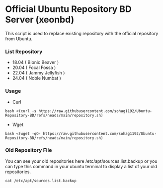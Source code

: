 # Official Ubuntu Repository BD Server (xeonbd)
This script is used to replace existing repository with the official repository from Ubuntu.
### List Repository
- 18.04 ( Bionic Beaver )
- 20.04 ( Focal Fossa )
- 22.04 ( Jammy Jellyfish )
- 24.04 ( Noble Numbat )
### Usage
- Curl
```
bash <(curl -s https://raw.githubusercontent.com/sohag1192/Ubuntu-Repository-BD/refs/heads/main/repository.sh)
```
- Wget
```
bash <(wget -qO- https://raw.githubusercontent.com/sohag1192/Ubuntu-Repository-BD/refs/heads/main/repository.sh)
```
### Old Repository File
You can see your old repositories here /etc/apt/sources.list.backup or you can type this command in your ubuntu terminal to display a list of your old repositories.
```
cat /etc/apt/sources.list.backup
```
